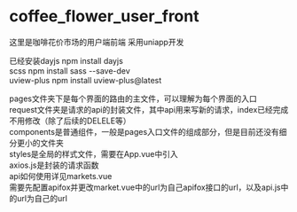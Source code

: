 # coffee_flower_user_front
这里是咖啡花价市场的用户端前端
采用uniapp开发


已经安装dayjs          npm install dayjs<br>
       scss           npm install sass --save-dev<br>
       uview-plus     npm install uview-plus@latest
 <br>

pages文件夹下是每个界面的路由的主文件，可以理解为每个界面的入口<br>
request文件夹是请求的api的封装文件，其中api用来写新的请求，index已经完成不用修改（除了后续的DELELE等）<br>
components是普通组件，一般是pages入口文件的组成部分，但是目前还没有细分更小的文件夹<br>
styles是全局的样式文件，需要在App.vue中引入<br>
axios.js是封装的请求函数<br>
api如何使用详见markets.vue<br>
需要先配置apifox并更改market.vue中的url为自己apifox接口的url，以及api.js中的url为自己的url<br>
